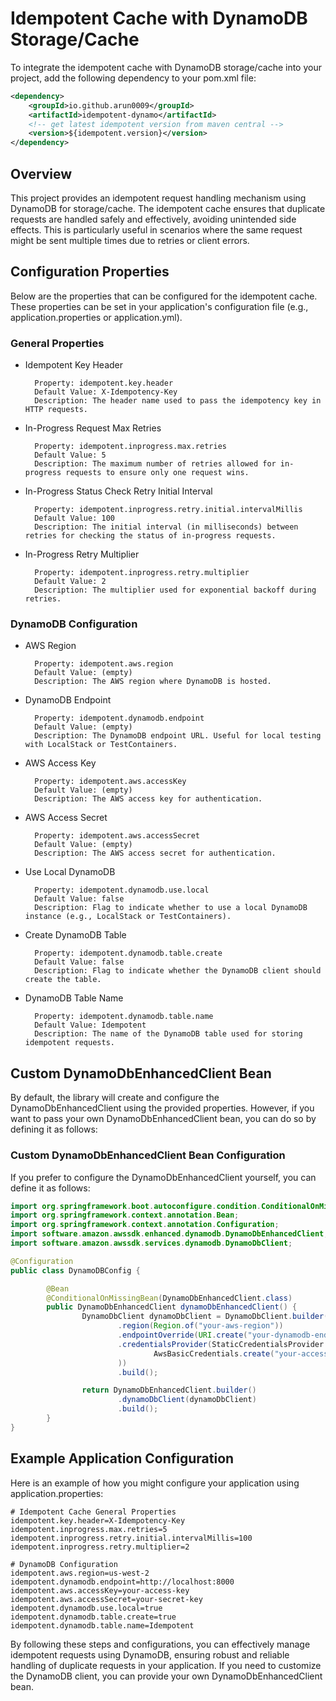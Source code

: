 # Idempotent Cache with DynamoDB Storage/Cache

To integrate the idempotent cache with DynamoDB storage/cache into your project, add the following dependency to your
pom.xml file:

```xml
<dependency>
	<groupId>io.github.arun0009</groupId>
	<artifactId>idempotent-dynamo</artifactId>
	<!-- get latest idempotent version from maven central -->
	<version>${idempotent.version}</version>
</dependency>
```

## Overview

This project provides an idempotent request handling mechanism using DynamoDB for storage/cache. The idempotent cache
ensures that duplicate requests are handled safely and effectively, avoiding unintended side effects.
This is particularly useful in scenarios where the same request might be sent multiple times due to retries or client errors.

## Configuration Properties

Below are the properties that can be configured for the idempotent cache. These properties can be set in your
application's configuration file (e.g., application.properties or application.yml).

### General Properties

* Idempotent Key Header

		Property: idempotent.key.header
		Default Value: X-Idempotency-Key
		Description: The header name used to pass the idempotency key in HTTP requests.

* In-Progress Request Max Retries

		Property: idempotent.inprogress.max.retries
		Default Value: 5
		Description: The maximum number of retries allowed for in-progress requests to ensure only one request wins.

* In-Progress Status Check Retry Initial Interval

		Property: idempotent.inprogress.retry.initial.intervalMillis
		Default Value: 100
		Description: The initial interval (in milliseconds) between retries for checking the status of in-progress requests.

* In-Progress Retry Multiplier

		Property: idempotent.inprogress.retry.multiplier
		Default Value: 2
		Description: The multiplier used for exponential backoff during retries.

### DynamoDB Configuration

* AWS Region

		Property: idempotent.aws.region
		Default Value: (empty)
		Description: The AWS region where DynamoDB is hosted.

* DynamoDB Endpoint

		Property: idempotent.dynamodb.endpoint
		Default Value: (empty)
		Description: The DynamoDB endpoint URL. Useful for local testing with LocalStack or TestContainers.

* AWS Access Key

		Property: idempotent.aws.accessKey
		Default Value: (empty)
		Description: The AWS access key for authentication.

* AWS Access Secret

		Property: idempotent.aws.accessSecret
		Default Value: (empty)
		Description: The AWS access secret for authentication.

* Use Local DynamoDB

		Property: idempotent.dynamodb.use.local
		Default Value: false
		Description: Flag to indicate whether to use a local DynamoDB instance (e.g., LocalStack or TestContainers).

* Create DynamoDB Table

		Property: idempotent.dynamodb.table.create
		Default Value: false
		Description: Flag to indicate whether the DynamoDB client should create the table.

* DynamoDB Table Name

		Property: idempotent.dynamodb.table.name
		Default Value: Idempotent
		Description: The name of the DynamoDB table used for storing idempotent requests.

## Custom DynamoDbEnhancedClient Bean

By default, the library will create and configure the DynamoDbEnhancedClient using the provided properties.
However, if you want to pass your own DynamoDbEnhancedClient bean, you can do so by defining it as follows:

### Custom DynamoDbEnhancedClient Bean Configuration

If you prefer to configure the DynamoDbEnhancedClient yourself, you can define it as follows:

```java
import org.springframework.boot.autoconfigure.condition.ConditionalOnMissingBean;
import org.springframework.context.annotation.Bean;
import org.springframework.context.annotation.Configuration;
import software.amazon.awssdk.enhanced.dynamodb.DynamoDbEnhancedClient;
import software.amazon.awssdk.services.dynamodb.DynamoDbClient;

@Configuration
public class DynamoDBConfig {

		@Bean
		@ConditionalOnMissingBean(DynamoDbEnhancedClient.class)
		public DynamoDbEnhancedClient dynamoDbEnhancedClient() {
				DynamoDbClient dynamoDbClient = DynamoDbClient.builder()
						.region(Region.of("your-aws-region"))
						.endpointOverride(URI.create("your-dynamodb-endpoint"))  // Optional, for local testing
						.credentialsProvider(StaticCredentialsProvider.create(
								AwsBasicCredentials.create("your-access-key", "your-secret-key")
						))
						.build();

				return DynamoDbEnhancedClient.builder()
						.dynamoDbClient(dynamoDbClient)
						.build();
		}
}
```

## Example Application Configuration

Here is an example of how you might configure your application using application.properties:

```properties
# Idempotent Cache General Properties
idempotent.key.header=X-Idempotency-Key
idempotent.inprogress.max.retries=5
idempotent.inprogress.retry.initial.intervalMillis=100
idempotent.inprogress.retry.multiplier=2

# DynamoDB Configuration
idempotent.aws.region=us-west-2
idempotent.dynamodb.endpoint=http://localhost:8000
idempotent.aws.accessKey=your-access-key
idempotent.aws.accessSecret=your-secret-key
idempotent.dynamodb.use.local=true
idempotent.dynamodb.table.create=true
idempotent.dynamodb.table.name=Idempotent
```

By following these steps and configurations, you can effectively manage idempotent requests using DynamoDB, ensuring
robust and reliable handling of duplicate requests in your application. If you need to customize the DynamoDB client,
you can provide your own DynamoDbEnhancedClient bean.

